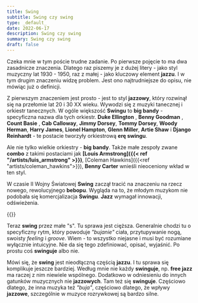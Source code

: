 ```yaml
---
title: Swing
subtitle: Swing czy swing
type: _default_
date: 2022-06-17
description: Swing czy swing
summary: Swing czy swing
draft: false
---
```

Czeka mnie w tym poście trudne zadanie. Po pierwsze pojęcie to ma dwa zasadnicze znaczenia.
Dlatego raz piszemy je z dużej litery - jako styl muzyczny lat 1930 - 1950, raz z małej - 
jako kluczowy element __jazzu__. I w tym drugim znaczeniu widzę problem. Jest ono najtrudniejsze do
opisu, nie mówiąc już o definicji.

Z pierwszym znaczeniem jest prosto - jest to styl __jazzowy__, który rozwinął się na przełomie lat 20 i 30
XX wieku. Wywodzi się z muzyki tanecznej i orkiestr tanecznych. W ogóle większość __Swingu__ to __big bandy__ - 
specyficzna nazwa dla tych orkiestr. __Duke Ellington__ , __Benny Goodman__ , __Count Basie__ , __Cab Calloway__, 
__Jimmy Dorsey__, __Tommy Dorsey__, __Woody Herman__, __Harry James__, __Lionel Hampton__, __Glenn Miller__, 
__Artie Shaw__ i __Django Reinhardt__ - te postacie tworzyły orkiestrową __erę swingu__.

Ale nie tylko wielkie orkiestry - __big bandy__. Także małe zespoły zwane __combo__ z takimi postaciami jak
__[Louis Armstrong]({{< ref "/artists/luis_armstrong" >}})__, [Coleman Hawkins]({{<ref "artists/coleman_hawkins">}}), __Benny Carter__ wnieśli nieoceniony wkład w ten styl.

W czasie II Wojny Światowej __Swing__ zaczął tracić na znaczeniu na rzecz nowego, rewolucyjnego __bebopu__.
Wygląda na to, że młodym muzykom nie podobała się komercjalizacja __Swingu__. __Jazz__ wymagał innowacji,
odświeżenia.

{{<divider>}}

Teraz __swing__ przez małe "s". Tu sprawa jest cięższa. Generalnie chodzi tu o specyficzny rytm, który powoduje
_"bujanie"_ ciała, przytupywanie nogą, swoisty _feeling_ i _groove_. Wiem - to wszystko niejasne i musi być
rozumiane wyłącznie intuicyjne. Nie da się tego zdefiniować, opisać, wyjaśnić. Po prostu coś __swinguje__ albo
nie.

Mówi się, że __swing__ jest nieodłączną częścią __jazzu__. I tu sprawa się komplikuje jeszcze bardziej. Według mnie
nie każdy __swinguje__, np. __free jazz__ ma raczej z nim niewiele wspólnego. Dodatkowo w odniesieniu do innych
gatunków muzycznych nie __jazzowych__. Tam też się __swinguje__. Częściowo dlatego, że inna muzyka też _"buja"_,
częściowo dlatego, że wpływy __jazzowe__, szczególnie w muzyce rozrywkowej są bardzo silne.
